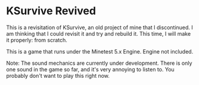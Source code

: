 # KSurvive Revived
This is a revisitation of KSurvive, an old project of mine that I discontinued. I am thinking that I could revisit it and try and rebuild it. This time, I will make it properly: from scratch.

This is a game that runs under the Minetest 5.x Engine. Engine not included.

Note: The sound mechanics are currently under development. There is only one sound in the game so far, and it's very annoying to listen to. You probably don't want to play this right now.
